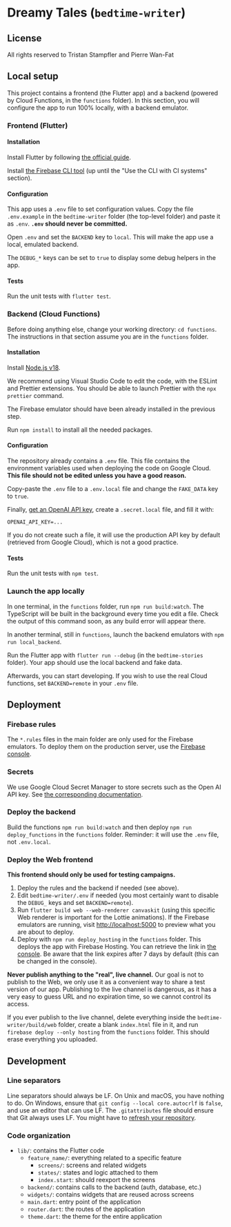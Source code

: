 # Dreamy Tales (`bedtime-writer`)

## License

All rights reserved to Tristan Stampfler and Pierre Wan-Fat

## Local setup

This project contains a frontend (the Flutter app) and a backend (powered by Cloud Functions, in
the `functions` folder). In this section, you will configure the app to run 100% locally, with a
backend emulator.

### Frontend (Flutter)

#### Installation

Install Flutter by following [the official guide](https://docs.flutter.dev/get-started/install).

Install [the Firebase CLI tool](https://firebase.google.com/docs/cli#setup_update_cli) (up until the
"Use the CLI with CI systems" section).

#### Configuration

This app uses a `.env` file to set configuration values. Copy the file `.env.example` in the
`bedtime-writer` folder (the top-level folder) and paste it as `.env`. **`.env` should never be
committed.**

Open `.env` and set the `BACKEND` key to `local`. This will make the app use a local, emulated
backend.

The `DEBUG_*` keys can be set to `true` to display some debug helpers in the app.

#### Tests

Run the unit tests with `flutter test`.

### Backend (Cloud Functions)

Before doing anything else, change your working directory: `cd functions`. The instructions in that
section assume you are in the `functions` folder.

#### Installation

Install [Node.js v18](https://nodejs.org/en/download).

We recommend using Visual Studio Code to edit the code, with the ESLint and Prettier extensions.
You should be able to launch Prettier with the `npx prettier` command.

The Firebase emulator should have been already installed in the previous step.

Run `npm install` to install all the needed packages.

#### Configuration

The repository already contains a `.env` file. This file contains the environment variables used
when deploying the code on Google Cloud. **This file should not be edited unless you have a good
reason.**

Copy-paste the `.env` file to a `.env.local` file and change the `FAKE_DATA` key to `true`.

Finally, [get an OpenAI API key](https://platform.openai.com/overview), create a `.secret.local`
file, and fill it with:

```text
OPENAI_API_KEY=...
```

If you do not create such a file, it will use the production API key by default (retrieved from
Google Cloud), which is not a good practice.

#### Tests

Run the unit tests with `npm test`.

### Launch the app locally

In one terminal, in the `functions` folder, run `npm run build:watch`. The TypeScript will be built
in the background every time you edit a file. Check the output of this command soon, as any build
error will appear there.

In another terminal, still in `functions`, launch the backend emulators with
`npm run local_backend`.

Run the Flutter app with `flutter run --debug` (in the `bedtime-stories` folder). Your app should
use the local backend and fake data.

Afterwards, you can start developing. If you wish to use the real Cloud functions, set
`BACKEND=remote` in your `.env` file.

## Deployment

### Firebase rules

The `*.rules` files in the main folder are only used for the Firebase emulators. To deploy them on
the production server, use the
[Firebase console](https://console.firebase.google.com/project/bedtime-writer/firestore/rules).

### Secrets

We use Google Cloud Secret Manager to store secrets such as the Open AI API key. See
[the corresponding documentation](https://firebase.google.com/docs/functions/config-env#secret-manager).

### Deploy the backend

Build the functions `npm run build:watch` and then deploy `npm run deploy_functions` in the `functions` folder. Reminder: it will use the `.env` file,
not `.env.local`.

### Deploy the Web frontend

**This frontend should only be used for testing campaigns.**

1. Deploy the rules and the backend if needed (see above).
2. Edit `bedtime-writer/.env` if needed (you most certainly want to disable the `DEBUG_` keys and 
   set `BACKEND=remote`).
3. Run `flutter build web --web-renderer canvaskit` (using this specific Web renderer is important
   for the Lottie animations). If the Firebase emulators are running, visit <http://localhost:5000>
   to preview what you are about to deploy.
4. Deploy with `npm run deploy_hosting` in the `functions` folder. This deploys the app with
   Firebase Hosting. You can retrieve the link in
   [the console](https://console.firebase.google.com/project/bedtime-writer/hosting/sites). Be aware
   that the link expires after 7 days by default (this can be changed in the console).

**Never publish anything to the "real", live channel.** Our goal is not to publish to the Web, we
only use it as a convenient way to share a test version of our app. Publishing to the live channel
is dangerous, as it has a very easy to guess URL and no expiration time, so we cannot control its
access.

If you ever publish to the live channel, delete everything inside the `bedtime-writer/build/web`
folder, create a blank `index.html` file in it, and run `firebase deploy --only hosting` from the
`functions` folder. This should erase everything you uploaded.

## Development

### Line separators

Line separators should always be LF. On Unix and macOS, you have nothing to do. On Windows, ensure
that `git config --local core.autocrlf` is `false`, and use an editor that can use LF. The
`.gitattributes` file should ensure that Git always uses LF. You might have to [refresh your
repository](https://docs.github.com/en/get-started/getting-started-with-git/configuring-git-to-handle-line-endings#refreshing-a-repository-after-changing-line-endings).

### Code organization

* `lib/`: contains the Flutter code
  * `feature_name/`: everything related to a specific feature
    * `screens/`: screens and related widgets
    * `states/`: states and logic attached to them
    * `index.start`: should reexport the screens
  * `backend/`: contains calls to the backend (auth, database, etc.)
  * `widgets/`: contains widgets that are reused across screens
  * `main.dart`: entry point of the application
  * `router.dart`: the routes of the application
  * `theme.dart`: the theme for the entire application
